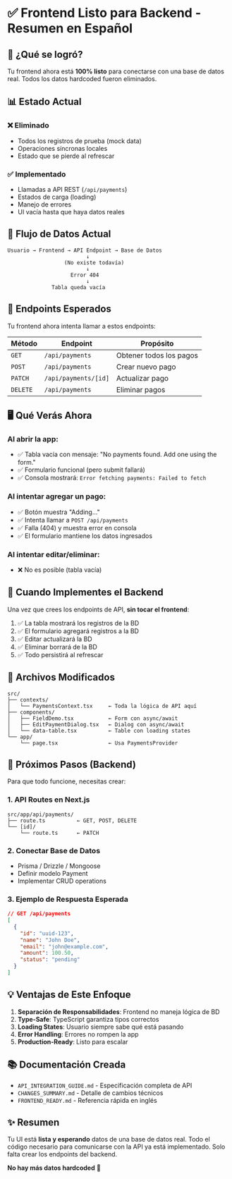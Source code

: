# ✅ Frontend Listo para Backend - Resumen en Español

## 🎯 ¿Qué se logró?

Tu frontend ahora está **100% listo** para conectarse con una base de datos real. Todos los datos hardcoded fueron eliminados.

## 📊 Estado Actual

### ❌ Eliminado
- Todos los registros de prueba (mock data)
- Operaciones síncronas locales
- Estado que se pierde al refrescar

### ✅ Implementado
- Llamadas a API REST (`/api/payments`)
- Estados de carga (loading)
- Manejo de errores
- UI vacía hasta que haya datos reales

## 🔄 Flujo de Datos Actual

```
Usuario → Frontend → API Endpoint → Base de Datos
                         ↓
                  (No existe todavía)
                         ↓
                    Error 404
                         ↓
              Tabla queda vacía
```

## 📡 Endpoints Esperados

Tu frontend ahora intenta llamar a estos endpoints:

| Método | Endpoint | Propósito |
|--------|----------|-----------|
| `GET` | `/api/payments` | Obtener todos los pagos |
| `POST` | `/api/payments` | Crear nuevo pago |
| `PATCH` | `/api/payments/[id]` | Actualizar pago |
| `DELETE` | `/api/payments` | Eliminar pagos |

## 🖥️ Qué Verás Ahora

### Al abrir la app:
- ✅ Tabla vacía con mensaje: "No payments found. Add one using the form."
- ✅ Formulario funcional (pero submit fallará)
- ✅ Consola mostrará: `Error fetching payments: Failed to fetch`

### Al intentar agregar un pago:
- ✅ Botón muestra "Adding..."
- ✅ Intenta llamar a `POST /api/payments`
- ✅ Falla (404) y muestra error en consola
- ✅ El formulario mantiene los datos ingresados

### Al intentar editar/eliminar:
- ❌ No es posible (tabla vacía)

## 🚀 Cuando Implementes el Backend

Una vez que crees los endpoints de API, **sin tocar el frontend**:

1. ✅ La tabla mostrará los registros de la BD
2. ✅ El formulario agregará registros a la BD
3. ✅ Editar actualizará la BD
4. ✅ Eliminar borrará de la BD
5. ✅ Todo persistirá al refrescar

## 📁 Archivos Modificados

```
src/
├── contexts/
│   └── PaymentsContext.tsx     ← Toda la lógica de API aquí
├── components/
│   ├── FieldDemo.tsx           ← Form con async/await
│   ├── EditPaymentDialog.tsx   ← Dialog con async/await
│   └── data-table.tsx          ← Table con loading states
└── app/
    └── page.tsx                ← Usa PaymentsProvider
```

## 🔧 Próximos Pasos (Backend)

Para que todo funcione, necesitas crear:

### 1. API Routes en Next.js
```
src/app/api/payments/
├── route.ts          ← GET, POST, DELETE
└── [id]/
    └── route.ts      ← PATCH
```

### 2. Conectar Base de Datos
- Prisma / Drizzle / Mongoose
- Definir modelo Payment
- Implementar CRUD operations

### 3. Ejemplo de Respuesta Esperada

```json
// GET /api/payments
[
  {
    "id": "uuid-123",
    "name": "John Doe",
    "email": "john@example.com",
    "amount": 100.50,
    "status": "pending"
  }
]
```

## 💡 Ventajas de Este Enfoque

1. **Separación de Responsabilidades**: Frontend no maneja lógica de BD
2. **Type-Safe**: TypeScript garantiza tipos correctos
3. **Loading States**: Usuario siempre sabe qué está pasando
4. **Error Handling**: Errores no rompen la app
5. **Production-Ready**: Listo para escalar

## 📚 Documentación Creada

- `API_INTEGRATION_GUIDE.md` - Especificación completa de API
- `CHANGES_SUMMARY.md` - Detalle de cambios técnicos
- `FRONTEND_READY.md` - Referencia rápida en inglés

## ✨ Resumen

Tu UI está **lista y esperando** datos de una base de datos real. Todo el código necesario para comunicarse con la API ya está implementado. Solo falta crear los endpoints del backend.

**No hay más datos hardcoded** 🎉
